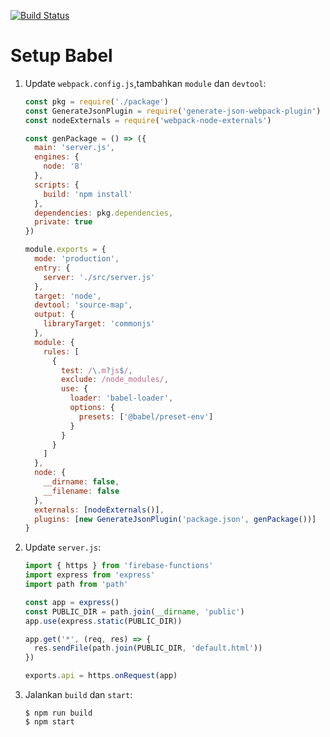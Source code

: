[![Build Status](https://travis-ci.org/ynwd/express-react.svg?branch=setup-babel)](https://travis-ci.org/ynwd/express-react)

# Setup Babel

1. Update `webpack.config.js`,tambahkan `module` dan `devtool`:
    ```js
    const pkg = require('./package')
    const GenerateJsonPlugin = require('generate-json-webpack-plugin')
    const nodeExternals = require('webpack-node-externals')

    const genPackage = () => ({
      main: 'server.js',
      engines: {
        node: '8'
      },
      scripts: {
        build: 'npm install'
      },
      dependencies: pkg.dependencies,
      private: true
    })

    module.exports = {
      mode: 'production',
      entry: {
        server: './src/server.js'
      },
      target: 'node',
      devtool: 'source-map',
      output: {
        libraryTarget: 'commonjs'
      },
      module: {
        rules: [
          {
            test: /\.m?js$/,
            exclude: /node_modules/,
            use: {
              loader: 'babel-loader',
              options: {
                presets: ['@babel/preset-env']
              }
            }
          }
        ]
      },
      node: {
        __dirname: false,
        __filename: false
      },
      externals: [nodeExternals()],
      plugins: [new GenerateJsonPlugin('package.json', genPackage())]
    }
    ```
2. Update `server.js`:
    ```js
    import { https } from 'firebase-functions'
    import express from 'express'
    import path from 'path'

    const app = express()
    const PUBLIC_DIR = path.join(__dirname, 'public')
    app.use(express.static(PUBLIC_DIR))

    app.get('*', (req, res) => {
      res.sendFile(path.join(PUBLIC_DIR, 'default.html'))
    })

    exports.api = https.onRequest(app)
    ```
3. Jalankan `build` dan `start`:
    ```
    $ npm run build
    $ npm start
    ```
